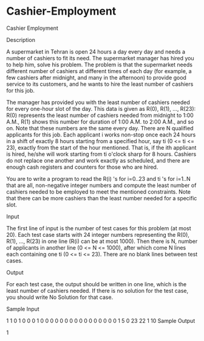 # Cashier-Employment

Cashier Employment

Description

A supermarket in Tehran is open 24 hours a day every day and needs a number of cashiers to fit its need. The supermarket manager has hired you to help him, solve his problem. The problem is that the supermarket needs different number of cashiers at different times of each day (for example, a few cashiers after midnight, and many in the afternoon) to provide good service to its customers, and he wants to hire the least number of cashiers for this job. 

The manager has provided you with the least number of cashiers needed for every one-hour slot of the day. This data is given as R(0), R(1), ..., R(23): R(0) represents the least number of cashiers needed from midnight to 1:00 A.M., R(1) shows this number for duration of 1:00 A.M. to 2:00 A.M., and so on. Note that these numbers are the same every day. There are N qualified applicants for this job. Each applicant i works non-stop once each 24 hours in a shift of exactly 8 hours starting from a specified hour, say ti (0 <= ti <= 23), exactly from the start of the hour mentioned. That is, if the ith applicant is hired, he/she will work starting from ti o'clock sharp for 8 hours. Cashiers do not replace one another and work exactly as scheduled, and there are enough cash registers and counters for those who are hired. 

You are to write a program to read the R(i) 's for i=0..23 and ti 's for i=1..N that are all, non-negative integer numbers and compute the least number of cashiers needed to be employed to meet the mentioned constraints. Note that there can be more cashiers than the least number needed for a specific slot. 

Input

The first line of input is the number of test cases for this problem (at most 20). Each test case starts with 24 integer numbers representing the R(0), R(1), ..., R(23) in one line (R(i) can be at most 1000). Then there is N, number of applicants in another line (0 <= N <= 1000), after which come N lines each containing one ti (0 <= ti <= 23). There are no blank lines between test cases.

Output

For each test case, the output should be written in one line, which is the least number of cashiers needed. 
If there is no solution for the test case, you should write No Solution for that case. 

Sample Input

1
1 0 1 0 0 0 1 0 0 0 0 0 0 0 0 0 0 0 0 0 0 0 0 1
5
0
23
22
1
10
Sample Output

1
